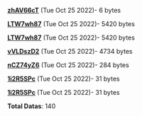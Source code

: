[**zhAV66cT**](/data/zhAV66cT.txt) (Tue Oct 25 2022)- 6 bytes

[**LTW7wh87**](/data/LTW7wh87.txt) (Tue Oct 25 2022)- 5420 bytes

[**LTW7wh87**](/data/LTW7wh87.txt) (Tue Oct 25 2022)- 5420 bytes

[**vVLDszD2**](/data/vVLDszD2.txt) (Tue Oct 25 2022)- 4734 bytes

[**nCZ74yZ6**](/data/nCZ74yZ6.txt) (Tue Oct 25 2022)- 284 bytes

[**1i2R5SPc**](/data/1i2R5SPc.txt) (Tue Oct 25 2022)- 31 bytes

[**1i2R5SPc**](/data/1i2R5SPc.txt) (Tue Oct 25 2022)- 31 bytes

**Total Datas**: 140